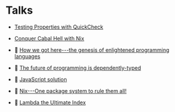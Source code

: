 # Talks

- [Testing Properties with QuickCheck](./testing-properties-with-quickcheck/)
- [Conquer Cabal Hell with Nix](./conquer-cabal-hell-with-nix/)

- 🚧 [How we got here---the genesis of enlightened programming languages](./how-we-got-here/)
- 🚧 [The future of programming is dependently-typed](./the-future-of-programming-is-dependently-typed/)
- 🚧 [JavaScript solution](./javascript-solution/)
- 🚧 [Nix---One package system to rule them all!](./nix-one-package-system-to-rule-them-all/)
- 🚧 [Lambda the Ultimate Index](./lambda-the-ultimate-index/)
